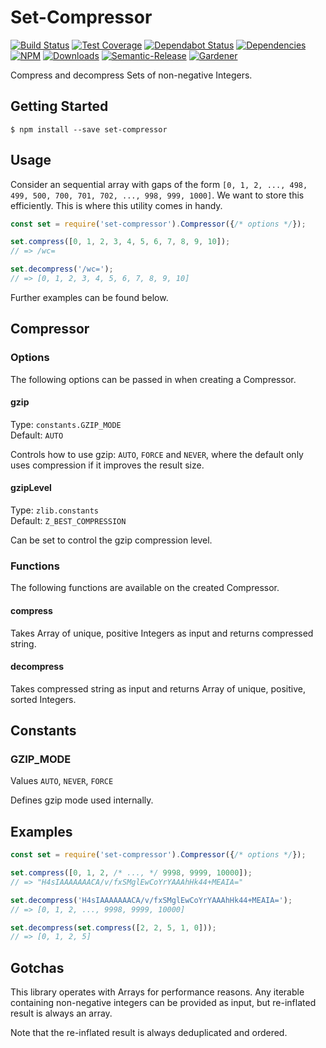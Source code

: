 # Set-Compressor

[![Build Status](https://circleci.com/gh/blackflux/set-compressor.png?style=shield)](https://circleci.com/gh/blackflux/set-compressor)
[![Test Coverage](https://img.shields.io/coveralls/blackflux/set-compressor/master.svg)](https://coveralls.io/github/blackflux/set-compressor?branch=master)
[![Dependabot Status](https://api.dependabot.com/badges/status?host=github&repo=blackflux/set-compressor)](https://dependabot.com)
[![Dependencies](https://david-dm.org/blackflux/set-compressor/status.svg)](https://david-dm.org/blackflux/set-compressor)
[![NPM](https://img.shields.io/npm/v/set-compressor.svg)](https://www.npmjs.com/package/set-compressor)
[![Downloads](https://img.shields.io/npm/dt/set-compressor.svg)](https://www.npmjs.com/package/set-compressor)
[![Semantic-Release](https://github.com/blackflux/js-gardener/blob/master/assets/icons/semver.svg)](https://github.com/semantic-release/semantic-release)
[![Gardener](https://github.com/blackflux/js-gardener/blob/master/assets/badge.svg)](https://github.com/blackflux/js-gardener)

Compress and decompress Sets of non-negative Integers.

## Getting Started

    $ npm install --save set-compressor

## Usage

Consider an sequential array with gaps of the form 
`[0, 1, 2, ..., 498, 499, 500, 700, 701, 702, ..., 998, 999, 1000]`. 
We want to store this efficiently. This is where this utility comes in handy.

<!-- eslint-disable import/no-unresolved -->
```js
const set = require('set-compressor').Compressor({/* options */});

set.compress([0, 1, 2, 3, 4, 5, 6, 7, 8, 9, 10]);
// => /wc=

set.decompress('/wc=');
// => [0, 1, 2, 3, 4, 5, 6, 7, 8, 9, 10]

```

Further examples can be found below.

## Compressor

### Options

The following options can be passed in when creating a Compressor.

#### gzip

Type: `constants.GZIP_MODE`<br>
Default: `AUTO`

Controls how to use gzip: `AUTO`, `FORCE` and `NEVER`, 
where the default only uses compression if it improves the result size.

#### gzipLevel

Type: `zlib.constants`<br>
Default: `Z_BEST_COMPRESSION`

Can be set to control the gzip compression level.

### Functions

The following functions are available on the created Compressor.

#### compress

Takes Array of unique, positive Integers as input and returns compressed string.

#### decompress

Takes compressed string as input and returns Array of unique, positive, sorted Integers.

## Constants

### GZIP_MODE

Values `AUTO`, `NEVER`, `FORCE`

Defines gzip mode used internally.

## Examples

<!-- eslint-disable import/no-unresolved -->
```js
const set = require('set-compressor').Compressor({/* options */});

set.compress([0, 1, 2, /* ..., */ 9998, 9999, 10000]);
// => "H4sIAAAAAAACA/v/fxSMglEwCoYrYAAAhHk44+MEAIA="

set.decompress('H4sIAAAAAAACA/v/fxSMglEwCoYrYAAAhHk44+MEAIA=');
// => [0, 1, 2, ..., 9998, 9999, 10000]

set.decompress(set.compress([2, 2, 5, 1, 0]));
// => [0, 1, 2, 5]
```

## Gotchas

This library operates with Arrays for performance reasons. 
Any iterable containing non-negative integers can be provided as input,
but re-inflated result is always an array.

Note that the re-inflated result is always deduplicated and ordered.
